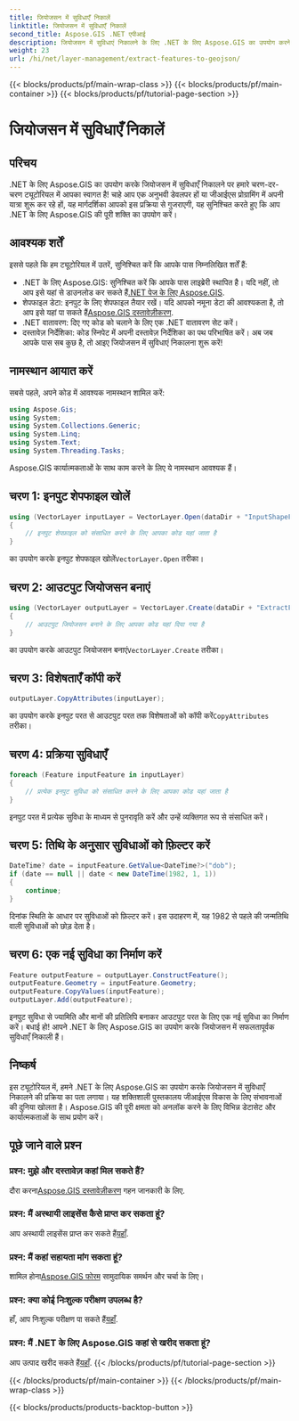 ```yaml
---
title: जियोजसन में सुविधाएँ निकालें
linktitle: जियोजसन में सुविधाएँ निकालें
second_title: Aspose.GIS .NET एपीआई
description: जियोजसन में सुविधाएं निकालने के लिए .NET के लिए Aspose.GIS का उपयोग करने पर चरण-दर-चरण मार्गदर्शिका देखें। जीआईएस की शक्ति का आसानी से उपयोग करें! #मान लीजिए #जीआईएस
weight: 23
url: /hi/net/layer-management/extract-features-to-geojson/
---
```


{{< blocks/products/pf/main-wrap-class >}}
{{< blocks/products/pf/main-container >}}
{{< blocks/products/pf/tutorial-page-section >}}

# जियोजसन में सुविधाएँ निकालें

## परिचय
.NET के लिए Aspose.GIS का उपयोग करके जियोजसन में सुविधाएँ निकालने पर हमारे चरण-दर-चरण ट्यूटोरियल में आपका स्वागत है! चाहे आप एक अनुभवी डेवलपर हों या जीआईएस प्रोग्रामिंग में अपनी यात्रा शुरू कर रहे हों, यह मार्गदर्शिका आपको इस प्रक्रिया से गुजराएगी, यह सुनिश्चित करते हुए कि आप .NET के लिए Aspose.GIS की पूरी शक्ति का उपयोग करें।
## आवश्यक शर्तें
इससे पहले कि हम ट्यूटोरियल में उतरें, सुनिश्चित करें कि आपके पास निम्नलिखित शर्तें हैं:
-  .NET के लिए Aspose.GIS: सुनिश्चित करें कि आपके पास लाइब्रेरी स्थापित है। यदि नहीं, तो आप इसे यहां से डाउनलोड कर सकते हैं[.NET पेज के लिए Aspose.GIS](https://releases.aspose.com/gis/net/).
-  शेपफाइल डेटा: इनपुट के लिए शेपफाइल तैयार रखें। यदि आपको नमूना डेटा की आवश्यकता है, तो आप इसे यहां पा सकते हैं[Aspose.GIS दस्तावेज़ीकरण](https://reference.aspose.com/gis/net/).
- .NET वातावरण: दिए गए कोड को चलाने के लिए एक .NET वातावरण सेट करें।
- दस्तावेज़ निर्देशिका: कोड स्निपेट में अपनी दस्तावेज़ निर्देशिका का पथ परिभाषित करें।
अब जब आपके पास सब कुछ है, तो आइए जियोजसन में सुविधाएं निकालना शुरू करें!
## नामस्थान आयात करें
सबसे पहले, अपने कोड में आवश्यक नामस्थान शामिल करें:
```csharp
using Aspose.Gis;
using System;
using System.Collections.Generic;
using System.Linq;
using System.Text;
using System.Threading.Tasks;
```
Aspose.GIS कार्यात्मकताओं के साथ काम करने के लिए ये नामस्थान आवश्यक हैं।
## चरण 1: इनपुट शेपफाइल खोलें
```csharp
using (VectorLayer inputLayer = VectorLayer.Open(dataDir + "InputShapeFile.shp", Drivers.Shapefile))
{
    // इनपुट शेपफ़ाइल को संसाधित करने के लिए आपका कोड यहां जाता है
}
```
 का उपयोग करके इनपुट शेपफाइल खोलें`VectorLayer.Open` तरीका।
## चरण 2: आउटपुट जियोजसन बनाएं
```csharp
using (VectorLayer outputLayer = VectorLayer.Create(dataDir + "ExtractFeaturesFromShapeFileToGeoJSON_out.json", Drivers.GeoJson))
{
    // आउटपुट जियोजसन बनाने के लिए आपका कोड यहां दिया गया है
}
```
 का उपयोग करके आउटपुट जियोजसन बनाएं`VectorLayer.Create` तरीका।
## चरण 3: विशेषताएँ कॉपी करें
```csharp
outputLayer.CopyAttributes(inputLayer);
```
 का उपयोग करके इनपुट परत से आउटपुट परत तक विशेषताओं को कॉपी करें`CopyAttributes` तरीका।
## चरण 4: प्रक्रिया सुविधाएँ
```csharp
foreach (Feature inputFeature in inputLayer)
{
    // प्रत्येक इनपुट सुविधा को संसाधित करने के लिए आपका कोड यहां जाता है
}
```
इनपुट परत में प्रत्येक सुविधा के माध्यम से पुनरावृति करें और उन्हें व्यक्तिगत रूप से संसाधित करें।
## चरण 5: तिथि के अनुसार सुविधाओं को फ़िल्टर करें
```csharp
DateTime? date = inputFeature.GetValue<DateTime?>("dob");
if (date == null || date < new DateTime(1982, 1, 1))
{
    continue;
}
```
दिनांक स्थिति के आधार पर सुविधाओं को फ़िल्टर करें। इस उदाहरण में, यह 1982 से पहले की जन्मतिथि वाली सुविधाओं को छोड़ देता है।
## चरण 6: एक नई सुविधा का निर्माण करें
```csharp
Feature outputFeature = outputLayer.ConstructFeature();
outputFeature.Geometry = inputFeature.Geometry;
outputFeature.CopyValues(inputFeature);
outputLayer.Add(outputFeature);
```
इनपुट सुविधा से ज्यामिति और मानों की प्रतिलिपि बनाकर आउटपुट परत के लिए एक नई सुविधा का निर्माण करें।
बधाई हो! आपने .NET के लिए Aspose.GIS का उपयोग करके जियोजसन में सफलतापूर्वक सुविधाएँ निकाली हैं।
## निष्कर्ष
इस ट्यूटोरियल में, हमने .NET के लिए Aspose.GIS का उपयोग करके जियोजसन में सुविधाएँ निकालने की प्रक्रिया का पता लगाया। यह शक्तिशाली पुस्तकालय जीआईएस विकास के लिए संभावनाओं की दुनिया खोलता है। Aspose.GIS की पूरी क्षमता को अनलॉक करने के लिए विभिन्न डेटासेट और कार्यात्मकताओं के साथ प्रयोग करें।
## पूछे जाने वाले प्रश्न
### प्रश्न: मुझे और दस्तावेज़ कहां मिल सकते हैं?
 दौरा करना[Aspose.GIS दस्तावेज़ीकरण](https://reference.aspose.com/gis/net/) गहन जानकारी के लिए.
### प्रश्न: मैं अस्थायी लाइसेंस कैसे प्राप्त कर सकता हूं?
 आप अस्थायी लाइसेंस प्राप्त कर सकते हैं[यहाँ](https://purchase.aspose.com/temporary-license/).
### प्रश्न: मैं कहां सहायता मांग सकता हूं?
 शामिल होना[Aspose.GIS फोरम](https://forum.aspose.com/c/gis/33) सामुदायिक समर्थन और चर्चा के लिए।
### प्रश्न: क्या कोई निःशुल्क परीक्षण उपलब्ध है?
 हाँ, आप निःशुल्क परीक्षण पा सकते हैं[यहाँ](https://releases.aspose.com/).
### प्रश्न: मैं .NET के लिए Aspose.GIS कहां से खरीद सकता हूं?
 आप उत्पाद खरीद सकते हैं[यहाँ](https://purchase.aspose.com/buy).
{{< /blocks/products/pf/tutorial-page-section >}}

{{< /blocks/products/pf/main-container >}}
{{< /blocks/products/pf/main-wrap-class >}}

{{< blocks/products/products-backtop-button >}}
